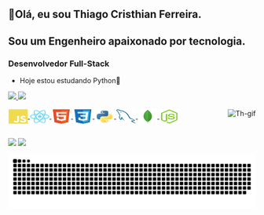 ## 👋Olá, eu sou Thiago Cristhian Ferreira.
## Sou um Engenheiro apaixonado por tecnologia.

### Desenvolvedor Full-Stack

- Hoje estou estudando Python🐍

<div style="display: inline_block">
  <a href="https://github.com/thiagocristhianferreira"/>
  <img height="180em" src="https://github-readme-stats.vercel.app/api?username=thiagocristhianferreira&show_icons=true&theme=dracula&include_all_commits=true&count_private=true"/>
  <img height="180em" src="https://github-readme-stats.vercel.app/api/top-langs/?username=thiagocristhianferreira&layout=compact&langs_count=7&theme=dracula"/>
</div>

<div style="display: inline_block"><br>
  <img align="center" alt="Th-Js" height="30" width="40" src="https://raw.githubusercontent.com/devicons/devicon/master/icons/javascript/javascript-plain.svg" />
  <img align="center" alt="Th-React" height="30" width="40" src="https://raw.githubusercontent.com/devicons/devicon/master/icons/react/react-original.svg" />
  <img align="center" alt="Th-HTML" height="30" width="40" src="https://raw.githubusercontent.com/devicons/devicon/master/icons/html5/html5-original.svg" />
  <img align="center" alt="Th-CSS" height="30" width="40" src="https://raw.githubusercontent.com/devicons/devicon/master/icons/css3/css3-original.svg" />
  <img align="center" alt="Th-Python" height="30" width="40" src="https://raw.githubusercontent.com/devicons/devicon/master/icons/python/python-original.svg" />
  <img align="center" alt="Th-mysql" height="30" width="40" src="https://raw.githubusercontent.com/devicons/devicon/master/icons/mysql/mysql-original.svg" />
  <img align="center" alt="Th-mongodb" height="30" width="40" src="https://raw.githubusercontent.com/devicons/devicon/master/icons/mongodb/mongodb-original.svg" />
  <img align="center" alt="Th-nodejs" height="30" width="40" src="https://raw.githubusercontent.com/devicons/devicon/master/icons/nodejs/nodejs-original.svg" />
  <img align="right" alt="Th-gif" src="https://c.tenor.com/GfSX-u7VGM4AAAAM/coding.gif" />
</div>

  
  ##
 
<div>
  <a href = "mailto:thiagocristhian@gmail.com"><img src="https://img.shields.io/badge/-Gmail-%23333?style=for-the-badge&logo=gmail&logoColor=white" target="_blank"></a>
  <a href="https://www.linkedin.com/in/thiago-c-ferreira/" target="_blank"><img src="https://img.shields.io/badge/-LinkedIn-%230077B5?style=for-the-badge&logo=linkedin&logoColor=white" target="_blank"></a> 
 
  ![Snake animation](https://github.com/thiagocristhianferreira/thiagocristhianferreira/blob/output/github-contribution-grid-snake.svg)
 
</div>
